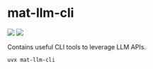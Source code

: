 # mat-llm-cli



<p align="left">
    <a href="https://cookiecutter-data-science.drivendata.org/">
        <img src="https://img.shields.io/badge/CCDS-Project%20template-328F97?logo=cookiecutter" /></a>
    <a href="https://shields.io/community#backers" alt="Package">
        <img src="https://img.shields.io/badge/Version-v0.1.2-orange" /></a>
</p>

Contains useful CLI tools to leverage LLM APIs.

```
uvx mat-llm-cli 
```
